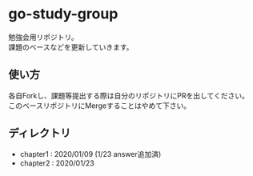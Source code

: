 # go-study-group
勉強会用リポジトリ。  
課題のベースなどを更新していきます。  

## 使い方
各自Forkし、課題等提出する際は自分のリポジトリにPRを出してください。  
このベースリポジトリにMergeすることはやめて下さい。

## ディレクトリ
- chapter1 : 2020/01/09 (1/23 answer追加済)
- chapter2 : 2020/01/23
